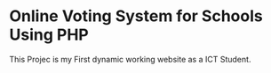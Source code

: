 # Online Voting System for Schools Using PHP
This Projec is my First dynamic working website as a ICT Student.
